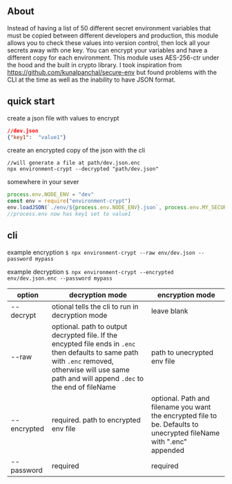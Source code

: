 ## About
Instead of having a list of 50 different secret environment variables that must be copied between different developers and production, this module allows you to check these values into version control, then lock all your secrets away with one key. You can encrypt your variables and have a different copy for each environment. This module uses AES-256-ctr under the hood and the built in crypto library. I took inspiration from https://github.com/kunalpanchal/secure-env but found problems with the CLI at the time as well as the inability to have JSON format. 

## quick start
create a json file with values to encrypt
```json
//dev.json
{"key1":  "value1"}
```
create an encrypted copy of the json with the cli
```
//will generate a file at path/dev.json.enc
npx environment-crypt --decrypted "path/dev.json" 
```
somewhere in your sever
```js
process.env.NODE_ENV = "dev"
const env = require("environment-crypt")
env.loadJSON(`./env/${process.env.NODE_ENV}.json`, process.env.MY_SECURE_ENV_PASSWORD)
//process.env now has key1 set to value1
```

## cli
example encryption
`$ npx environment-crypt --raw env/dev.json --password mypass`

example decryption
`$ npx environment-crypt --encrypted env/dev.json.enc --password mypass`

| option      | decryption mode                                                                                                                                                                                         | encryption mode                                                                                                     |
|-------------|---------------------------------------------------------------------------------------------------------------------------------------------------------------------------------------------------------|---------------------------------------------------------------------------------------------------------------------|
| --decrypt   | otional tells the cli to run in decryption mode                                                                                                                                                         | leave blank                                                                                                         |
| --raw       | optional. path to output decrypted file. If the encypted file ends in `.enc` then defaults to same path with `.enc` removed, otherwise will use same path and will append `.dec` to the end of fileName | path to unecrypted env file                                                                                         |
| --encrypted | required. path to encrypted env file                                                                                                                                                                    | optional. Path and filename you want the encrypted file to be. Defaults to unecrypted fileName with ".enc" appended |
| --password  | required                                                                                                                                                                                                | required                                                                                                            |

